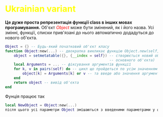 
# <span style="color: yellow;">Ukrainian variant</span>
**Це дуже проста репрезентація функції class в інших мовах програмування.**
Об'єкт <span style="color: red;">*Object*</span> може бути змінений, як і його назва. Усі змінні, функції, списки прив'язані до нього автоматично додадуться до нового об'єкта.
```lua
Object = {} -- Будь-який початковий об'єкт класу 
function Object:new(...) -- двокрапка викликає функцію Object.new(self, ...), де self введе те що знаходиться всередині Object
    object = setmetatable({}, {__index = self}) -- створюється новий об'єкт, у який поміщається усе що було в self(__index являє собою посилання на основний об'єкт, якби надаючи йому усі властивності 
                                                -- основного об'єкта)
    local Arguments = ... -- фіксування аргументів функції
    for k, v in pairs(self) do -- цикл що пройдеться по усім значенням аргументів
        object[k] = Arguments[k] or v -- та введе або значення аргументу, або, за його відсутності, значення self
    end
    return object -- вивід об'єкта
end
```
Фунція працює так
```lua
local NewObject = Object:new(...)
після цього усі параметри Object змішаються з введеними параметрами у функцію.
